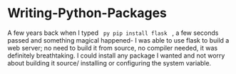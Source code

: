 # Writing-Python-Packages

A few years back when I typed <code> py pip install flask </code> , a few seconds passed and something magical happened- I was able to use flask to build a web server; no need to build it from source, no compiler needed, it was definitely breathtaking. 
I could install any package I wanted and not worry about building it source/ installing or configuring the system variable.
